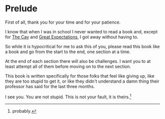 # Prelude

First of all, thank you for your time and for your patience.

I know that when I was in school I never wanted to read a book
and, except for [The Cay](https://en.wikipedia.org/wiki/The_Cay) and [Great Expectations](https://en.wikipedia.org/wiki/Great_Expectations), I
got away without having to.

So while it is hypocritical for me to ask this of you,
please read this book like a book and go from the start to the end, one section at a time.

At the end of each section
there will also be challenges. I want you to at least attempt all of them before moving on to the next section.

This book is written specifically for those folks that feel like giving up, like they are too stupid to get it,
or like they didn't understand a damn thing their professor has said for the last three months.

I see you. You are not stupid. This is not your fault, it is theirs.[^probably]

[^probably]: probably.
